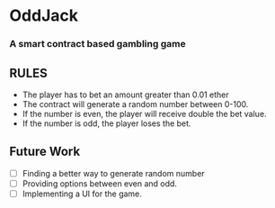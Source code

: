 # OddJack
### A smart contract based gambling game

## RULES
* The player has to bet an amount greater than 0.01 ether
* The contract will generate a random number between 0-100. 
* If the number is even, the player will receive double the bet value.
* If the number is odd, the player loses the bet.

## Future Work

- [ ] Finding a better way to generate random number  
- [ ] Providing options between even and odd.
- [ ] Implementing a UI for the game.
